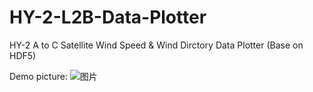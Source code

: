 # HY-2-L2B-Data-Plotter
HY-2 A to C Satellite Wind Speed & Wind Dirctory Data Plotter (Base on HDF5)

Demo picture:
![图片](https://user-images.githubusercontent.com/79071461/130315129-4f2a1376-0a4f-4779-9996-c8dd78fec043.png)
